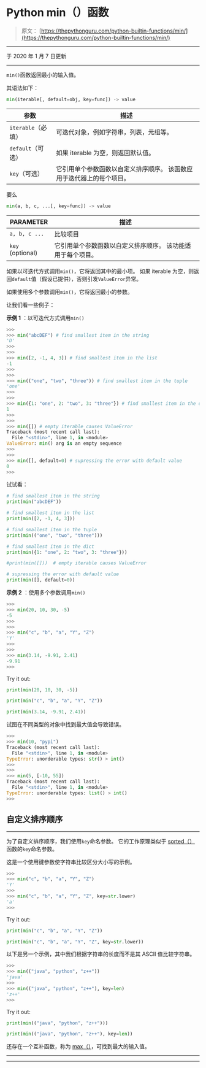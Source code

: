 # Python min（）函数

> 原文： [https://thepythonguru.com/python-builtin-functions/min/](https://thepythonguru.com/python-builtin-functions/min/)

* * *

于 2020 年 1 月 7 日更新

* * *

`min()`函数返回最小的输入值。

其语法如下：

```py
min(iterable[, default=obj, key=func]) -> value

```

| 参数 | 描述 |
| --- | --- |
| `iterable`（必填） | 可迭代对象，例如字符串，列表，元组等。 |
| `default`（可选） | 如果 iterable 为空，则返回默认值。 |
| `key`（可选） | 它引用单个参数函数以自定义排序顺序。 该函数应用于迭代器上的每个项目。 |

要么

```py
min(a, b, c, ...[, key=func]) -> value

```

| PARAMETER | 描述 |
| --- | --- |
| `a, b, c ...` | 比较项目 |
| `key` (optional) | 它引用单个参数函数以自定义排序顺序。 该功能适用​​于每个项目。 |

如果以可迭代方式调用`min()`，它将返回其中的最小项。 如果 iterable 为空，则返回`default`值（假设已提供），否则引发`ValueError`异常。

如果使用多个参数调用`min()`，它将返回最小的参数。

让我们看一些例子：

**示例 1** ：以可迭代方式调用`min()`

```py
>>> 
>>> min("abcDEF") # find smallest item in the string
'D'
>>>
>>> 
>>> min([2, -1, 4, 3]) # find smallest item in the list
-1
>>> 
>>>
>>> min(("one", "two", "three")) # find smallest item in the tuple
'one'
>>> 
>>> 
>>> min({1: "one", 2: "two", 3: "three"}) # find smallest item in the dict
1
>>>
>>>
>>> min([]) # empty iterable causes ValueError
Traceback (most recent call last):
  File "<stdin>", line 1, in <module>
ValueError: min() arg is an empty sequence
>>> 
>>> 
>>> min([], default=0) # supressing the error with default value
0
>>>

```

试试看：

```py
# find smallest item in the string
print(min("abcDEF")) 

# find smallest item in the list
print(min([2, -1, 4, 3])) 

# find smallest item in the tuple
print(min(("one", "two", "three"))) 

# find smallest item in the dict
print(min({1: "one", 2: "two", 3: "three"}))

#print(min([]))  # empty iterable causes ValueError

# supressing the error with default value
print(min([], default=0)) 
```

**示例 2** ：使用多个参数调用`min()`

```py
>>> 
>>> min(20, 10, 30, -5) 
-5
>>>
>>>
>>> min("c", "b", "a", "Y", "Z")
'Y'
>>>
>>> 
>>> min(3.14, -9.91, 2.41)
-9.91
>>>

```

Try it out:

```py
print(min(20, 10, 30, -5))

print(min("c", "b", "a", "Y", "Z"))

print(min(3.14, -9.91, 2.41)) 
```

试图在不同类型的对象中找到最大值会导致错误。

```py
>>> 
>>> min(10, "pypi")
Traceback (most recent call last):
  File "<stdin>", line 1, in <module>
TypeError: unorderable types: str() > int()
>>> 
>>>
>>> min(5, [-10, 55])
Traceback (most recent call last):
  File "<stdin>", line 1, in <module>
TypeError: unorderable types: list() > int()
>>>

```

## 自定义排序顺序

* * *

为了自定义排序顺序，我们使用`key`命名参数。 它的工作原理类似于 [sorted（）](/python-builtin-functions/sorted/)函数的`key`命名参数。

这是一个使用键参数使字符串比较区分大小写的示例。

```py
>>>
>>> min("c", "b", "a", "Y", "Z")
'Y'
>>> 
>>> min("c", "b", "a", "Y", "Z", key=str.lower)
'a'
>>>

```

Try it out:

```py
print(min("c", "b", "a", "Y", "Z"))

print(min("c", "b", "a", "Y", "Z", key=str.lower)) 
```

以下是另一个示例，其中我们根据字符串的长度而不是其 ASCII 值比较字符串。

```py
>>> 
>>> min(("java", "python", "z++"))
'java'
>>> 
>>> min(("java", "python", "z++"), key=len)
'z++'
>>>

```

Try it out:

```py
print(min(("java", "python", "z++")))

print(min(("java", "python", "z++"), key=len)) 
```

还存在一个互补函数，称为 [max（）](/python-builtin-functions/max/)，可找到最大的输入值。

* * *

* * *